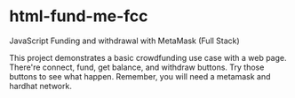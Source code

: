 # html-fund-me-fcc
JavaScript Funding and withdrawal with MetaMask (Full Stack)

This project demonstrates a basic crowdfunding use case with a web page. There're connect, fund, get balance, and withdraw buttons. Try those buttons to see what happen. Remember, you will need a metamask and hardhat network.
